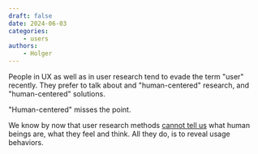 ```yaml
---
draft: false
date: 2024-06-03
categories:
    - users
authors:
    - Holger
---
```


People in UX as well as in user research tend to evade the term "user" recently. They prefer to talk about and "human-centered" research, and "human-centered" solutions.

"Human-centered" misses the point.

We know by now that user research methods [cannot tell us](https://osf.io/ezcuj/) what human beings are, what they feel and think. All they do, is to reveal usage behaviors. 